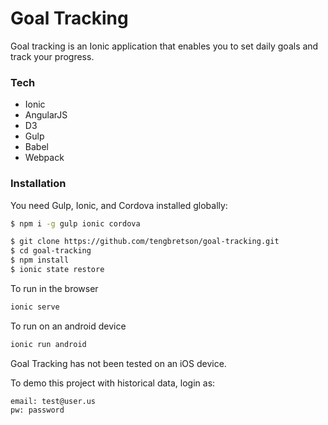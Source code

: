 # Goal Tracking

Goal tracking is an Ionic application that enables you to set daily goals and track your progress.

### Tech
* Ionic
* AngularJS
* D3
* Gulp
* Babel
* Webpack

### Installation

You need Gulp, Ionic, and Cordova installed globally:

```sh
$ npm i -g gulp ionic cordova
```

```sh
$ git clone https://github.com/tengbretson/goal-tracking.git
$ cd goal-tracking
$ npm install
$ ionic state restore
```
To run in the browser
```sh
ionic serve
```
To run on an android device
```sh
ionic run android
```
Goal Tracking has not been tested on an iOS device.

To demo this project with historical data, login as:
```
email: test@user.us
pw: password
```
